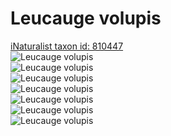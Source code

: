 
Leucauge volupis
================
  
[iNaturalist taxon id: 810447](https://www.inaturalist.org/taxa/810447)  
![Leucauge volupis](https://inaturalist-open-data.s3.amazonaws.com/photos/245133182/medium.jpeg)  
![Leucauge volupis](https://inaturalist-open-data.s3.amazonaws.com/photos/245133203/medium.jpeg)  
![Leucauge volupis](https://inaturalist-open-data.s3.amazonaws.com/photos/245133216/medium.jpeg)  
![Leucauge volupis](https://inaturalist-open-data.s3.amazonaws.com/photos/245133232/medium.jpeg)  
![Leucauge volupis](https://inaturalist-open-data.s3.amazonaws.com/photos/245133245/medium.jpeg)  
![Leucauge volupis](https://inaturalist-open-data.s3.amazonaws.com/photos/240100431/medium.jpg)  
![Leucauge volupis](https://inaturalist-open-data.s3.amazonaws.com/photos/240100444/medium.jpg)
